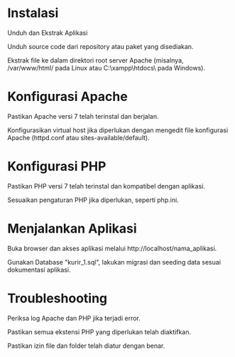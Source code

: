 # Instalasi

Unduh dan Ekstrak Aplikasi 

Unduh source code dari repository atau paket yang disediakan.

Ekstrak file ke dalam direktori root server Apache (misalnya, /var/www/html/ pada Linux atau C:\xampp\htdocs\ pada Windows).

# Konfigurasi Apache

Pastikan Apache versi 7 telah terinstal dan berjalan.

Konfigurasikan virtual host jika diperlukan dengan mengedit file konfigurasi Apache (httpd.conf atau sites-available/default).

# Konfigurasi PHP

Pastikan PHP versi 7 telah terinstal dan kompatibel dengan aplikasi.

Sesuaikan pengaturan PHP jika diperlukan, seperti php.ini.

# Menjalankan Aplikasi

Buka browser dan akses aplikasi melalui http://localhost/nama_aplikasi.

Gunakan Database "kurir_1.sql", lakukan migrasi dan seeding data sesuai dokumentasi aplikasi.

# Troubleshooting

Periksa log Apache dan PHP jika terjadi error.

Pastikan semua ekstensi PHP yang diperlukan telah diaktifkan.

Pastikan izin file dan folder telah diatur dengan benar.

